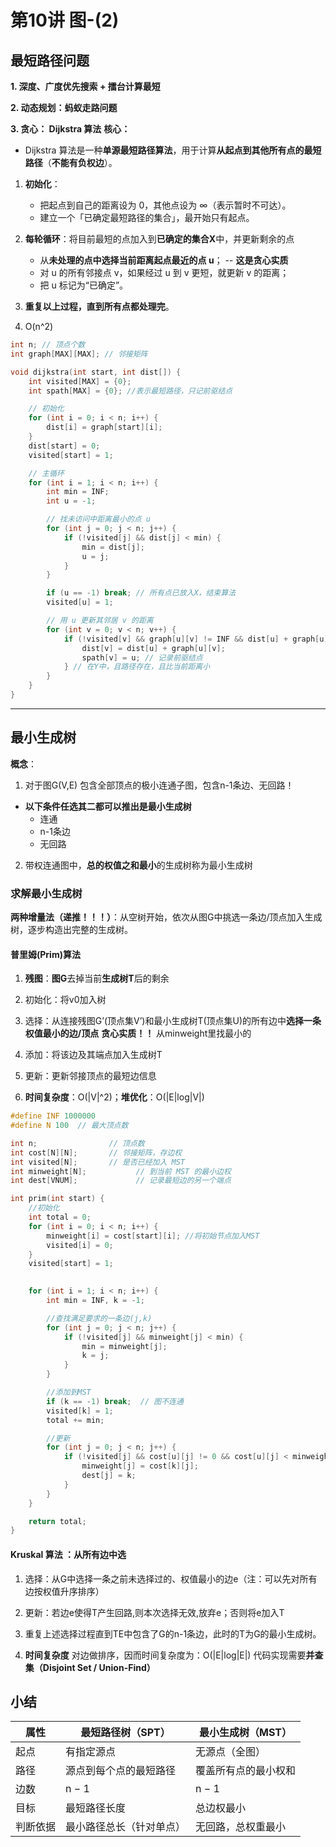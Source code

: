 # 第10讲 图-(2)

## 最短路径问题

**1. 深度、广度优先搜索 + 擂台计算最短**

**2. 动态规划：蚂蚁走路问题**

**3. 贪心： Dijkstra 算法**
**核心：**
+ Dijkstra 算法是一种**单源最短路径算法**，用于计算**从起点到其他所有点的最短路径**（**不能有负权边**）。

1. **初始化**：

   * 把起点到自己的距离设为 0，其他点设为 ∞（表示暂时不可达）。
   * 建立一个「已确定最短路径的集合」，最开始只有起点。

2. **每轮循环**：将目前最短的点加入到**已确定的集合X**中，并更新剩余的点

   * 从**未处理的点中选择当前距离起点最近的点 u**； -- **这是贪心实质**
   * 对 u 的所有邻接点 v，如果经过 u 到 v 更短，就更新 v 的距离；
   * 把 u 标记为“已确定”。


3. **重复以上过程，直到所有点都处理完**。

4. O(n^2)
```c
int n; // 顶点个数
int graph[MAX][MAX]; // 邻接矩阵

void dijkstra(int start, int dist[]) {
    int visited[MAX] = {0};
    int spath[MAX] = {0}; //表示最短路径，只记前驱结点

    // 初始化
    for (int i = 0; i < n; i++) {
        dist[i] = graph[start][i];
    }
    dist[start] = 0;
    visited[start] = 1;

    // 主循环
    for (int i = 1; i < n; i++) {
        int min = INF;
        int u = -1;

        // 找未访问中距离最小的点 u
        for (int j = 0; j < n; j++) {
            if (!visited[j] && dist[j] < min) {
                min = dist[j];
                u = j;
            }
        }

        if (u == -1) break; // 所有点已放入X，结束算法
        visited[u] = 1;

        // 用 u 更新其邻居 v 的距离
        for (int v = 0; v < n; v++) {
            if (!visited[v] && graph[u][v] != INF && dist[u] + graph[u][v] < dist[v]) {
                dist[v] = dist[u] + graph[u][v];
                spath[v] = u; // 记录前驱结点
            } // 在Y中，且路径存在，且比当前距离小
        }
    }
}
```
---
## 最小生成树


 **概念**： 
 1. 对于图G(V,E) 包含全部顶点的极小连通子图，包含n-1条边、无回路！
   + **以下条件任选其二都可以推出是最小生成树**
      + 连通
      + n-1条边
      + 无回路
2. 带权连通图中，**总的权值之和最小**的生成树称为最小生成树

### 求解最小生成树

**两种增量法（递推！！！）**：从空树开始，依次从图G中挑选一条边/顶点加入生成树，逐步构造出完整的生成树。

#### 普里姆(Prim)算法

1. **残图**：**图G**去掉当前**生成树T**后的剩余
   
2. 初始化：将v0加入树
3. 选择：从连接残图G’(顶点集V’)和最小生成树T(顶点集U)的所有边中**选择一条权值最小的边/顶点** **贪心实质！！** 从minweight里找最小的
4. 添加：将该边及其端点加入生成树T
5. 更新：更新邻接顶点的最短边信息
6. **时间复杂度**：O(|V|^2)；**堆优化**：O(|E|log|V|)

```C
#define INF 1000000
#define N 100  // 最大顶点数

int n;                // 顶点数
int cost[N][N];       // 邻接矩阵，存边权
int visited[N];       // 是否已经加入 MST
int minweight[N];           // 到当前 MST 的最小边权
int dest[VNUM];             // 记录最短边的另一个端点

int prim(int start) {
    //初始化
    int total = 0;
    for (int i = 0; i < n; i++) {
        minweight[i] = cost[start][i]; //将初始节点加入MST
        visited[i] = 0;
    }
    visited[start] = 1;

    
    for (int i = 1; i < n; i++) {
        int min = INF, k = -1;

        //查找满足要求的一条边(j,k)
        for (int j = 0; j < n; j++) {
            if (!visited[j] && minweight[j] < min) {
                min = minweight[j];
                k = j;
            }
        }

        //添加到MST
        if (k == -1) break;  // 图不连通
        visited[k] = 1;
        total += min;

        //更新
        for (int j = 0; j < n; j++) {
            if (!visited[j] && cost[u][j] != 0 && cost[u][j] < minweight[j]) {
                minweight[j] = cost[k][j];
                dest[j] = k;
            }
        }
    }

    return total;
}

```

#### Kruskal 算法 ：从所有边中选

1. 选择：从G中选择一条之前未选择过的、权值最小的边e（注：可以先对所有边按权值升序排序）
2. 更新：若边e使得T产生回路,则本次选择无效,放弃e；否则将e加入T
3. 重复上述选择过程直到TE中包含了G的n-1条边，此时的T为G的最小生成树。

4. **时间复杂度** 对边做排序，因而时间复杂度为：O(|E|log|E|)
代码实现需要**并查集（Disjoint Set / Union-Find）**

## 小结
| 属性   | 最短路径树（SPT）   | 最小生成树（MST） |
| ---- | ------------ | ---------- |
| 起点   | 有指定源点        | 无源点（全图）    |
| 路径   | 源点到每个点的最短路径  | 覆盖所有点的最小权和 |
| 边数   | n − 1        | n − 1      |
| 目标   | 最短路径长度       | 总边权最小      |
| 判断依据 | 最小路径总长（针对单点） | 无回路，总权重最小  |
